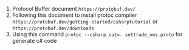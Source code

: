 1. Protocol Buffer document `https://protobuf.dev/`
2. Following this document to install protoc compiler `https://protobuf.dev/getting-started/csharptutorial` or `https://protobuf.dev/downloads`
3. Using this command `protoc --csharp_out=. settrade_oms.proto` for generate c# code